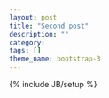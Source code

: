 ```yaml
---
layout: post
title: "Second post"
description: ""
category: 
tags: []
theme_name: bootstrap-3
---
```

{% include JB/setup %}
